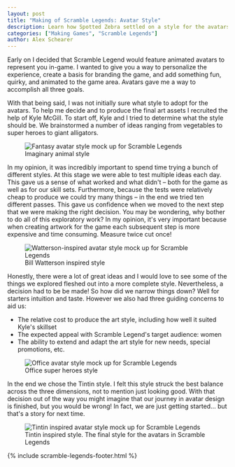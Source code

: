 ```yaml
---
layout: post
title: "Making of Scramble Legends: Avatar Style"
description: Learn how Spotted Zebra settled on a style for the avatars in Scramble Legends. Scramble Legends is a social, turn based word game for Windows 8. Spell words to bury your opponent in letters!
categories: ["Making Games", "Scramble Legends"]
author: Alex Schearer
---
```


Early on I
decided that Scramble Legend would feature animated
avatars to represent you in-game. I wanted to give 
you a way to personalize the experience, create a 
basis for branding the game, and add something fun, 
quirky, and animated to the game area. Avatars gave 
me a way to accomplish all three goals.

With that being said, I was not initially sure what
style to adopt for the avatars. To help me decide
and to produce the final art assets I recruited the
help of Kyle McGill. To start off, Kyle and I tried
to determine what the style should be. We
brainstormed a number of ideas ranging from
vegetables to super heroes to giant alligators.

<figure>
    <img src="{{site.url}}/img/posts/2013-04-17-Scramble Legends Avatar Style/fantasy-style.thumb.jpg" alt="Fantasy avatar style mock up for Scramble Legends" />
    <figcaption>Imaginary animal style</figcaption>
</figure>

In my opinion, it was incredibly important to spend
time trying a bunch of different styles. At this
stage we were able to test multiple ideas each day.
This gave us a sense of what worked and what didn't
&ndash; both for the game as well as for our skill
sets. Furthermore, because the tests were
relatively cheap to produce we could try many
things &ndash; in the end we tried ten different
passes. This gave us confidence when we moved to
the next step that we were making the right
decision. You may be wondering, why bother to do
all of this exploratory work? In my opinion, it's
very important because when creating artwork for
the game each subsequent step is more expensive
and time consuming. Measure twice cut once!

<figure>
    <img src="{{site.url}}/img/posts/2013-04-17-Scramble Legends Avatar Style/watterson-style.thumb.jpg" alt="Watterson-inspired avatar style mock up for Scramble Legends" />
    <figcaption>Bill Watterson inspired style</figcaption>
</figure>

Honestly, there were a lot of great ideas and I
would love to see some of the things we explored
fleshed out into a more complete style.
Nevertheless, a decision had to be be made! So how
did we narrow things down? Well for starters
intuition and taste. However we also had three
guiding concerns to aid us:

  * The relative cost to produce the art style, including how well it suited Kyle's skillset
  * The expected appeal with Scramble Legend's target audience: women
  * The ability to extend and adapt the art style for new needs, special promotions, etc.

<figure>
    <img src="{{site.url}}/img/posts/2013-04-17-Scramble Legends Avatar Style/office-style.thumb.jpg" alt="Office avatar style mock up for Scramble Legends" />
    <figcaption>Office super heroes style</figcaption>
</figure>

In the end we chose the Tintin style. I felt this
style struck the best balance across the three
dimensions, not to mention just looking good. With
that decision out of the way you might imagine that
our journey in avatar design is finished, but you
would be wrong! In fact, we are just getting
started... but that's a story for next time.

<figure>
    <img src="{{site.url}}/img/posts/2013-04-17-Scramble Legends Avatar Style/tintin-style.thumb.jpg" alt="Tintin inspired avatar style mock up for Scramble Legends" />
    <figcaption>Tintin inspired style. The final style for the avatars in Scramble Legends</figcaption>
</figure>

{% include scramble-legends-footer.html %}